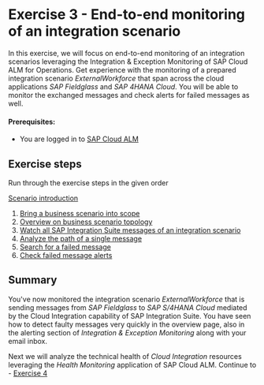 # Exercise 3 - End-to-end monitoring of an integration scenario

In this exercise, we will focus on end-to-end monitoring of an integration scenarios leveraging the Integration & Exception Monitoring of SAP Cloud ALM for Operations. Get experience with the monitoring of a prepared integration scenario *ExternalWorkforce* that span across the cloud applications *SAP Fieldglass* and  *SAP 4HANA Cloud*. You will be able to monitor the exchanged messages and check alerts for failed messages as well.

#### Prerequisites:
- You are logged in to [SAP Cloud ALM](https://teched22-cloudalm-003.eu10.alm.cloud.sap/launchpad#Shell-home)

## Exercise steps

Run through the exercise steps in the given order

[Scenario introduction](/exercises/ex3/ex30/)

1. [Bring a business scenario into scope](/exercises/ex3/ex31)
2. [Overview on business scenario topology](/exercises/ex3/ex32)
3. [Watch all SAP Integration Suite messages of an integration scenario](/exercises/ex3/ex33/)
4. [Analyze the path of a single message](/exercises/ex3/ex34)
5. [Search for a failed message](/exercises/ex3/ex35)
6. [Check failed message alerts](/exercises/ex3/ex36)

## Summary

You've now monitored the integration scenario *ExternalWorkforce* that is sending messages from *SAP Fieldglass* to *SAP S/4HANA Cloud* mediated by the Cloud Integration capability of SAP Integration Suite. You have seen how to detect faulty messages very quickly in the overview page, also in the alerting section of *Integration & Exception Monitoring* along with your email inbox.

Next we will analyze the technical health of *Cloud Integration* resources leveraging the *Health Monitoring* application of SAP Cloud ALM. Continue to - [Exercise 4](/exercises/ex4/readme.md)
